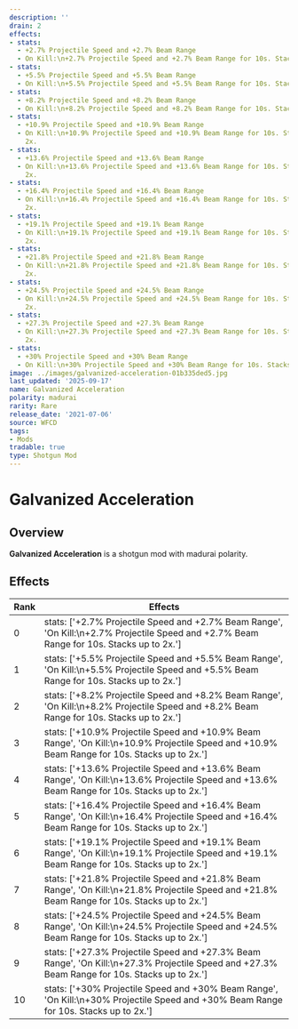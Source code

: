 ```yaml
---
description: ''
drain: 2
effects:
- stats:
  - +2.7% Projectile Speed and +2.7% Beam Range
  - On Kill:\n+2.7% Projectile Speed and +2.7% Beam Range for 10s. Stacks up to 2x.
- stats:
  - +5.5% Projectile Speed and +5.5% Beam Range
  - On Kill:\n+5.5% Projectile Speed and +5.5% Beam Range for 10s. Stacks up to 2x.
- stats:
  - +8.2% Projectile Speed and +8.2% Beam Range
  - On Kill:\n+8.2% Projectile Speed and +8.2% Beam Range for 10s. Stacks up to 2x.
- stats:
  - +10.9% Projectile Speed and +10.9% Beam Range
  - On Kill:\n+10.9% Projectile Speed and +10.9% Beam Range for 10s. Stacks up to
    2x.
- stats:
  - +13.6% Projectile Speed and +13.6% Beam Range
  - On Kill:\n+13.6% Projectile Speed and +13.6% Beam Range for 10s. Stacks up to
    2x.
- stats:
  - +16.4% Projectile Speed and +16.4% Beam Range
  - On Kill:\n+16.4% Projectile Speed and +16.4% Beam Range for 10s. Stacks up to
    2x.
- stats:
  - +19.1% Projectile Speed and +19.1% Beam Range
  - On Kill:\n+19.1% Projectile Speed and +19.1% Beam Range for 10s. Stacks up to
    2x.
- stats:
  - +21.8% Projectile Speed and +21.8% Beam Range
  - On Kill:\n+21.8% Projectile Speed and +21.8% Beam Range for 10s. Stacks up to
    2x.
- stats:
  - +24.5% Projectile Speed and +24.5% Beam Range
  - On Kill:\n+24.5% Projectile Speed and +24.5% Beam Range for 10s. Stacks up to
    2x.
- stats:
  - +27.3% Projectile Speed and +27.3% Beam Range
  - On Kill:\n+27.3% Projectile Speed and +27.3% Beam Range for 10s. Stacks up to
    2x.
- stats:
  - +30% Projectile Speed and +30% Beam Range
  - On Kill:\n+30% Projectile Speed and +30% Beam Range for 10s. Stacks up to 2x.
image: ../images/galvanized-acceleration-01b335ded5.jpg
last_updated: '2025-09-17'
name: Galvanized Acceleration
polarity: madurai
rarity: Rare
release_date: '2021-07-06'
source: WFCD
tags:
- Mods
tradable: true
type: Shotgun Mod
---
```


# Galvanized Acceleration

## Overview

**Galvanized Acceleration** is a shotgun mod with madurai polarity.

## Effects

| Rank | Effects |
|------|----------|
| 0 | stats: ['+2.7% Projectile Speed and +2.7% Beam Range', 'On Kill:\\n+2.7% Projectile Speed and +2.7% Beam Range for 10s. Stacks up to 2x.'] |
| 1 | stats: ['+5.5% Projectile Speed and +5.5% Beam Range', 'On Kill:\\n+5.5% Projectile Speed and +5.5% Beam Range for 10s. Stacks up to 2x.'] |
| 2 | stats: ['+8.2% Projectile Speed and +8.2% Beam Range', 'On Kill:\\n+8.2% Projectile Speed and +8.2% Beam Range for 10s. Stacks up to 2x.'] |
| 3 | stats: ['+10.9% Projectile Speed and +10.9% Beam Range', 'On Kill:\\n+10.9% Projectile Speed and +10.9% Beam Range for 10s. Stacks up to 2x.'] |
| 4 | stats: ['+13.6% Projectile Speed and +13.6% Beam Range', 'On Kill:\\n+13.6% Projectile Speed and +13.6% Beam Range for 10s. Stacks up to 2x.'] |
| 5 | stats: ['+16.4% Projectile Speed and +16.4% Beam Range', 'On Kill:\\n+16.4% Projectile Speed and +16.4% Beam Range for 10s. Stacks up to 2x.'] |
| 6 | stats: ['+19.1% Projectile Speed and +19.1% Beam Range', 'On Kill:\\n+19.1% Projectile Speed and +19.1% Beam Range for 10s. Stacks up to 2x.'] |
| 7 | stats: ['+21.8% Projectile Speed and +21.8% Beam Range', 'On Kill:\\n+21.8% Projectile Speed and +21.8% Beam Range for 10s. Stacks up to 2x.'] |
| 8 | stats: ['+24.5% Projectile Speed and +24.5% Beam Range', 'On Kill:\\n+24.5% Projectile Speed and +24.5% Beam Range for 10s. Stacks up to 2x.'] |
| 9 | stats: ['+27.3% Projectile Speed and +27.3% Beam Range', 'On Kill:\\n+27.3% Projectile Speed and +27.3% Beam Range for 10s. Stacks up to 2x.'] |
| 10 | stats: ['+30% Projectile Speed and +30% Beam Range', 'On Kill:\\n+30% Projectile Speed and +30% Beam Range for 10s. Stacks up to 2x.'] |

